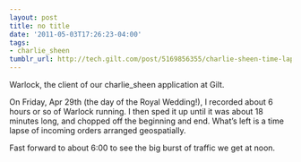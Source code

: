 ```yaml
---
layout: post
title: no title
date: '2011-05-03T17:26:23-04:00'
tags:
- charlie_sheen
tumblr_url: http://tech.gilt.com/post/5169856355/charlie-sheen-time-lapse
---
```

Warlock, the client of our charlie_sheen application at Gilt.

On Friday, Apr 29th (the day of the Royal Wedding!), I recorded about 6 hours or so of Warlock running. I then sped it up until it was about 18 minutes long, and chopped off the beginning and end. What’s left is a time lapse of incoming orders arranged geospatially.

Fast forward to about 6:00 to see the big burst of traffic we get at noon.
